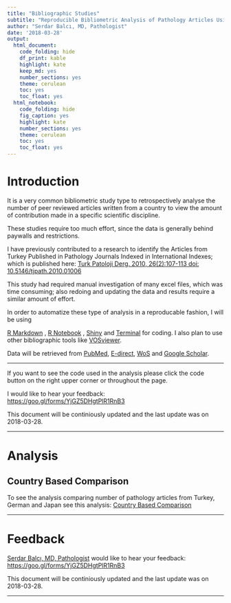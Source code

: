 ```yaml
---
title: "Bibliographic Studies"
subtitle: "Reproducible Bibliometric Analysis of Pathology Articles Using PubMed, E-direct, WoS, Google Scholar"
author: "Serdar Balcı, MD, Pathologist"
date: '2018-03-28'
output: 
  html_document: 
    code_folding: hide
    df_print: kable
    highlight: kate
    keep_md: yes
    number_sections: yes
    theme: cerulean
    toc: yes
    toc_float: yes
  html_notebook: 
    code_folding: hide
    fig_caption: yes
    highlight: kate
    number_sections: yes
    theme: cerulean
    toc: yes
    toc_float: yes
---
```


# Introduction

It is a very common bibliometric study type to retrospectively analyse the number of peer reviewed articles written from a country to view the amount of contribution made in a specific scientific discipline.

These studies require too much effort, since the data is generally behind paywalls and restrictions.

I have previously contributed to a research to identify the Articles from Turkey Published in Pathology Journals Indexed in International Indexes; which is published here: [Turk Patoloji Derg. 2010, 26(2):107-113 doi: 10.5146/tjpath.2010.01006](http://www.turkjpath.org/summary_en.php3?id=1423) 

This study had required manual investigation of many excel files, which was time consuming; also redoing and updating the data and results require a similar amount of effort.

In order to automatize these type of analysis in a reproducable fashion, 
I will be using
<!-- list of analysis tools -->
[R Markdown](https://rmarkdown.rstudio.com/)
,
[R Notebook](https://rmarkdown.rstudio.com/r_notebooks.html)
,
[Shiny](https://shiny.rstudio.com/)
and
[Terminal](https://en.0wikipedia.org/wiki/Terminal_(macOS))
for coding. 
I also plan to use other bibliographic tools like
[VOSviewer](http://www.vosviewer.com/).

Data will be retrieved from 
[PubMed](https://www.ncbi.nlm.nih.gov/pubmed), 
[E-direct](https://dataguide.nlm.nih.gov/edirect/overview.html),
[WoS](www.webofknowledge.com/)
and
[Google Scholar](https://scholar.google.com).



---

If you want to see the code used in the analysis please click the code button on the right upper corner or throughout the page. 

I would like to hear your feedback: https://goo.gl/forms/YjGZ5DHgtPlR1RnB3

This document will be continiously updated and the last update was on 2018-03-28.

---







# Analysis

## Country Based Comparison

To see the analysis comparing number of pathology articles from Turkey, German and Japan see this analysis: [Country Based Comparison](https://sbalci.github.io/pubmed/CountryBasedComparison.html)






---


# Feedback

[Serdar Balcı, MD, Pathologist](https://github.com/sbalci) would like to hear your feedback: https://goo.gl/forms/YjGZ5DHgtPlR1RnB3

This document will be continiously updated and the last update was on 2018-03-28.

---
